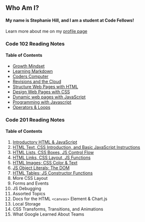## Who Am I?

#### My name is Stephanie Hill, and I am a student at Code Fellows!


Learn more about me on my [profile page](https://github.com/stephnitis)

### Code 102 Reading Notes
#### Table of Contents

- [Growth Mindset](./code102/GrowthMindset.md)
- [Learning Markdown](./code102/markdown.md)
- [Coders Computer](./code102/CodersComputer.md)
- [Revisions and the Cloud](./code102/RevisionsandtheCloud.md)
- [Structure Web Pages with HTML](./code102/htmlstructure.md)
- [Design Web Pages with CSS](./code102/cssdesign.md)
- [Dynamic web pages with JavaScript](./code102/jsnotes.md)
- [Programming with Javascript](./code102/programwjs.md)
- [Operators & Loops](./code102/operatorsnloops.md)

### Code 201 Reading Notes
#### Table of Contents

1. [Introductory HTML & JavaScript](./code201/class-01.md)
2. [HTML Text, CSS Introduction, and Basic JavaScript Instructions](./code201/class-02.md)
3. [HTML Lists, CSS Boxes, JS Control Flow](./code201/class-03.md)
4. [HTML Links, CSS Layout, JS Functions](./code201/class-04.md)
5. [HTML Images; CSS Color & Text](./code201/class-05.md)
6. [JS Object Literals; The DOM](./code201/class-06.md)
7. [HTML Tables; JS Constructor Functions](./code201/class-07.md)
8. More CSS Layout
9. Forms and Events
10. JS Debugging
11. Assorted Topics
12. Docs for the HTML `<canvas>` Element & Chart.js
13. Local Storage
14. CSS Transforms, Transitions, and Animations
15. What Google Learned About Teams
